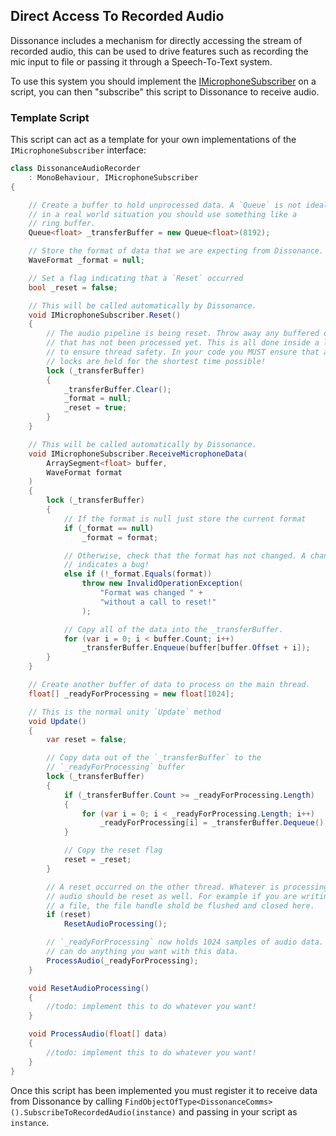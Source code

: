 ## Direct Access To Recorded Audio

Dissonance includes a mechanism for directly accessing the stream of recorded audio, this can be used to drive features such as recording the mic input to file or passing it through a Speech-To-Text system.

To use this system you should implement the [IMicrophoneSubscriber](../Reference/Audio/IMicrophoneSubscriber.md) on a script, you can then "subscribe" this script to Dissonance to receive audio.

### Template Script

This script can act as a template for your own implementations of the `IMicrophoneSubscriber` interface:

```csharp
class DissonanceAudioRecorder
    : MonoBehaviour, IMicrophoneSubscriber
{

    // Create a buffer to hold unprocessed data. A `Queue` is not ideal,
    // in a real world situation you should use something like a
    // ring buffer.
    Queue<float> _transferBuffer = new Queue<float>(8192);

    // Store the format of data that we are expecting from Dissonance.
    WaveFormat _format = null;

    // Set a flag indicating that a `Reset` occurred
    bool _reset = false;

    // This will be called automatically by Dissonance.
    void IMicrophoneSubscriber.Reset()
    {
        // The audio pipeline is being reset. Throw away any buffered data
        // that has not been processed yet. This is all done inside a lock
        // to ensure thread safety. In your code you MUST ensure that any
        // locks are held for the shortest time possible!
        lock (_transferBuffer)
        {
            _transferBuffer.Clear();
            _format = null;
            _reset = true;
        }
    }

    // This will be called automatically by Dissonance.
    void IMicrophoneSubscriber.ReceiveMicrophoneData(
        ArraySegment<float> buffer,
        WaveFormat format
    )
    {
        lock (_transferBuffer)
        {
            // If the format is null just store the current format
            if (_format == null)
                _format = format;

            // Otherwise, check that the format has not changed. A change here
            // indicates a bug!
            else if (!_format.Equals(format))
                throw new InvalidOperationException(
                    "Format was changed " + 
                    "without a call to reset!"
                );

            // Copy all of the data into the _transferBuffer.
            for (var i = 0; i < buffer.Count; i++)
                _transferBuffer.Enqueue(buffer[buffer.Offset + i]);
        }
    }

    // Create another buffer of data to process on the main thread.
    float[] _readyForProcessing = new float[1024];

    // This is the normal unity `Update` method
    void Update()
    {
        var reset = false;

        // Copy data out of the `_transferBuffer` to the
        // `_readyForProcessing` buffer
        lock (_transferBuffer)
        {
            if (_transferBuffer.Count >= _readyForProcessing.Length)
            {
                for (var i = 0; i < _readyForProcessing.Length; i++)
                    _readyForProcessing[i] = _transferBuffer.Dequeue();
            }

            // Copy the reset flag
            reset = _reset;
        }

        // A reset occurred on the other thread. Whatever is processing the
        // audio should be reset as well. For example if you are writing to
        // a file, the file handle shold be flushed and closed here.
        if (reset)
            ResetAudioProcessing();

        // `_readyForProcessing` now holds 1024 samples of audio data. You
        // can do anything you want with this data.
        ProcessAudio(_readyForProcessing);
    }

    void ResetAudioProcessing() 
    {
        //todo: implement this to do whatever you want!
    }

    void ProcessAudio(float[] data) 
    {
        //todo: implement this to do whatever you want!
    }
}
```

Once this script has been implemented you must register it to receive data from Dissonance by calling `FindObjectOfType<DissonanceComms>().SubscribeToRecordedAudio(instance)` and passing in your script as `instance`.